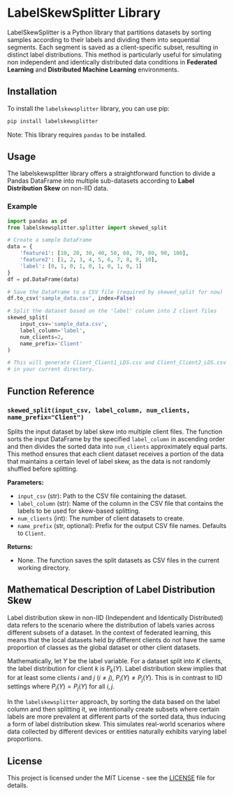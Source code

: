 # LabelSkewSplitter Library
LabelSkewSplitter is a Python library that partitions datasets by sorting samples according to their labels and dividing them into sequential segments. Each segment is saved as a client-specific subset, resulting in distinct label distributions. This method is particularly useful for simulating non independent and identically distributed data conditions in **Federated Learning** and **Distributed Machine Learning** environments.

## Installation

To install the `labelskewsplitter` library, you can use pip:

```bash
pip install labelskewsplitter
```

Note: This library requires `pandas` to be installed.

## Usage

The labelskewsplitter library offers a straightforward function to divide a Pandas DataFrame into multiple sub-datasets according to **Label Distribution Skew** on non-IID data.

### Example

```python
import pandas as pd
from labelskewsplitter.splitter import skewed_split

# Create a sample DataFrame
data = {
    'feature1': [10, 20, 30, 40, 50, 60, 70, 80, 90, 100],
    'feature2': [1, 2, 3, 4, 5, 6, 7, 8, 9, 10],
    'label': [0, 1, 0, 1, 0, 1, 0, 1, 0, 1]
}
df = pd.DataFrame(data)

# Save the DataFrame to a CSV file (required by skewed_split for now)
df.to_csv('sample_data.csv', index=False)

# Split the dataset based on the 'label' column into 2 client files
skewed_split(
    input_csv='sample_data.csv',
    label_column='label',
    num_clients=2,
    name_prefix='Client'
)

# This will generate Client_Client1_LDS.csv and Client_Client2_LDS.csv
# in your current directory.
```

## Function Reference

### `skewed_split(input_csv, label_column, num_clients, name_prefix="Client")`

Splits the input dataset by label skew into multiple client files. The function sorts the input DataFrame by the specified `label_column` in ascending order and then divides the sorted data into `num_clients` approximately equal parts. This method ensures that each client dataset receives a portion of the data that maintains a certain level of label skew, as the data is not randomly shuffled before splitting.

**Parameters:**

- `input_csv` (str): Path to the CSV file containing the dataset.
- `label_column` (str): Name of the column in the CSV file that contains the labels to be used for skew-based splitting.
- `num_clients` (int): The number of client datasets to create.
- `name_prefix` (str, optional): Prefix for the output CSV file names. Defaults to `Client`.

**Returns:**

- None. The function saves the split datasets as CSV files in the current working directory.

## Mathematical Description of Label Distribution Skew

Label distribution skew in non-IID (Independent and Identically Distributed) data refers to the scenario where the distribution of labels varies across different subsets of a dataset. In the context of federated learning, this means that the local datasets held by different clients do not have the same proportion of classes as the global dataset or other client datasets.

Mathematically, let $Y$ be the label variable. For a dataset split into $K$ clients, the label distribution for client $k$ is $P_k(Y)$. Label distribution skew implies that for at least some clients $i$ and $j$ ($i \neq j$), $P_i(Y) \neq P_j(Y)$. This is in contrast to IID settings where $P_i(Y) = P_j(Y)$ for all $i, j$.

In the `labelskewsplitter` approach, by sorting the data based on the label column and then splitting it, we intentionally create subsets where certain labels are more prevalent at different parts of the sorted data, thus inducing a form of label distribution skew. This simulates real-world scenarios where data collected by different devices or entities naturally exhibits varying label proportions.

## License

This project is licensed under the MIT License - see the [LICENSE](LICENSE) file for details.
